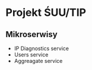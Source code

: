# Projekt ŚUU/TIP

## Mikroserwisy

* IP Diagnostics service
* Users service
* Aggreagate service


